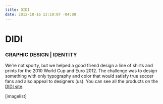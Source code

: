 ```yaml
---
title: DIDI
date: 2012-10-16 13:19:07 -04:00
---
```


<h1>DIDI</h1>
<h3>GRAPHIC DESIGN | IDENTITY</h3>
We’re not sporty, but we helped a good friend design a line of shirts and prints for the 2010 World Cup and Euro 2012. The challenge was to design something with only typography and color that would satisfy true soccer fans and also appeal to designers (us). You can see all the products on the <a href="http://didi.bigcartel.com/" target="_blank">DIDI site</a>.


[imagelist]
